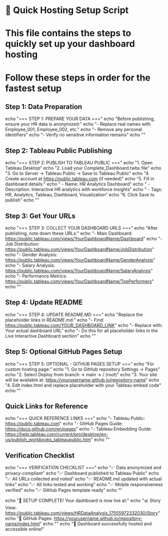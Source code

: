 # 🚀 Quick Hosting Setup Script

# This file contains the steps to quickly set up your dashboard hosting
# Follow these steps in order for the fastest setup

## Step 1: Data Preparation
echo "=== STEP 1: PREPARE YOUR DATA ==="
echo "Before publishing, ensure your HR data is anonymized:"
echo "- Replace real names with Employee_001, Employee_002, etc."
echo "- Remove any personal identifiers"
echo "- Verify no sensitive information remains"
echo ""

## Step 2: Tableau Public Publishing
echo "=== STEP 2: PUBLISH TO TABLEAU PUBLIC ==="
echo "1. Open Tableau Desktop"
echo "2. Load your Complete_Dashboard.twbx file"
echo "3. Go to Server → Tableau Public → Save to Tableau Public"
echo "4. Create account at https://public.tableau.com (if needed)"
echo "5. Fill in dashboard details:"
echo "   - Name: HR Analytics Dashboard"
echo "   - Description: Interactive HR analytics with workforce insights"
echo "   - Tags: HR, Analytics, Tableau, Dashboard, Visualization"
echo "6. Click Save to publish"
echo ""

## Step 3: Get Your URLs
echo "=== STEP 3: COLLECT YOUR DASHBOARD URLS ==="
echo "After publishing, note down these URLs:"
echo "- Main Dashboard: https://public.tableau.com/views/YourDashboardName/Dashboard"
echo "- Job Distribution: https://public.tableau.com/views/YourDashboardName/JobDistribution"
echo "- Gender Analysis: https://public.tableau.com/views/YourDashboardName/GenderAnalysis"
echo "- Salary Analysis: https://public.tableau.com/views/YourDashboardName/SalaryAnalysis"
echo "- Performance Metrics: https://public.tableau.com/views/YourDashboardName/TopPerformers"
echo ""

## Step 4: Update README
echo "=== STEP 4: UPDATE README.MD ==="
echo "Replace the placeholder links in README.md:"
echo "- Find: https://public.tableau.com/YOUR_DASHBOARD_LINK"
echo "- Replace with: Your actual dashboard URL"
echo "- Do this for all placeholder links in the Live Interactive Dashboard section"
echo ""

## Step 5: Optional GitHub Pages Setup
echo "=== STEP 5: OPTIONAL - GITHUB PAGES SETUP ==="
echo "For custom hosting page:"
echo "1. Go to GitHub repository Settings → Pages"
echo "2. Select Deploy from branch → main → / (root)"
echo "3. Your site will be available at: https://yourusername.github.io/repository-name"
echo "4. Edit index.html and replace placeholder with your Tableau embed code"
echo ""

## Quick Links for Reference
echo "=== QUICK REFERENCE LINKS ==="
echo "- Tableau Public: https://public.tableau.com"
echo "- GitHub Pages Guide: https://docs.github.com/en/pages"
echo "- Tableau Embedding Guide: https://help.tableau.com/current/pro/desktop/en-us/publish_workbooks_tableaupublic.htm"
echo ""

## Verification Checklist
echo "=== VERIFICATION CHECKLIST ==="
echo "✅ Data anonymized and privacy-compliant"
echo "✅ Dashboard published to Tableau Public"
echo "✅ All URLs collected and noted"
echo "✅ README.md updated with actual links"
echo "✅ All links tested and working"
echo "✅ Mobile responsiveness verified"
echo "✅ GitHub Pages template ready"
echo ""

echo "🎉 SETUP COMPLETE! Your dashboard is now live at:"
echo "📊 Story View: https://public.tableau.com/views/HRDataAnalysis_17555972332030/Story"
echo "🔗 GitHub Pages: https://yourusername.github.io/repository-name/index.html"
echo ""
echo "🌟 Dashboard successfully hosted and accessible online!"
